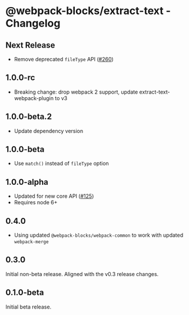 # @webpack-blocks/extract-text - Changelog

## Next Release

- Remove deprecated `fileType` API ([#260](https://github.com/andywer/webpack-blocks/issues/260))

## 1.0.0-rc

- Breaking change: drop webpack 2 support, update extract-text-webpack-plugin to v3

## 1.0.0-beta.2

- Update dependency version

## 1.0.0-beta

- Use `match()` instead of `fileType` option

## 1.0.0-alpha

- Updated for new core API ([#125](https://github.com/andywer/webpack-blocks/issues/125))
- Requires node 6+

## 0.4.0

- Using updated `@webpack-blocks/webpack-common` to work with updated `webpack-merge`

## 0.3.0

Initial non-beta release. Aligned with the v0.3 release changes.

## 0.1.0-beta

Initial beta release.
